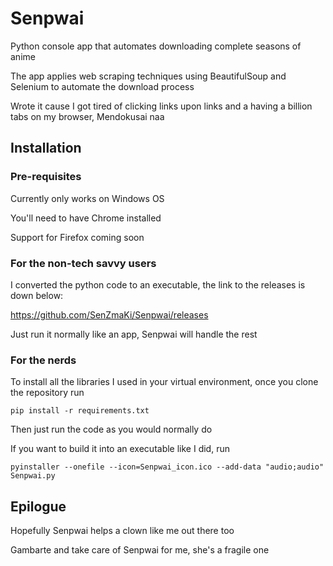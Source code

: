 # Senpwai

Python console app that automates downloading complete seasons of anime

The app applies web scraping techniques using BeautifulSoup and Selenium to automate the download process

Wrote it cause I got tired of clicking links upon links and a having a billion tabs on my browser, Mendokusai naa


## Installation

### Pre-requisites

Currently only works on Windows OS

You'll need to have Chrome installed

Support for Firefox coming soon

### For the non-tech savvy users

I converted the python code to an executable, the link to the releases is down below:

https://github.com/SenZmaKi/Senpwai/releases

Just run it normally like an app, Senpwai will handle the rest



### For the nerds

To install all the libraries I used in your virtual environment, once you clone the repository run 

```pip install -r requirements.txt```

Then just run the code as you would normally do

If you want to build it into an executable like I did, run

```pyinstaller --onefile --icon=Senpwai_icon.ico --add-data "audio;audio" Senpwai.py```


## Epilogue
Hopefully Senpwai helps a clown like me out there too

Gambarte and take care of Senpwai for me, she's a fragile one
